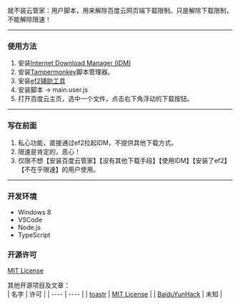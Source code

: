 就不装云管家：用户脚本，用来解除百度云网页端下载限制。只是解除下载限制，不能解除限速！

---
### 使用方法
1. 安装[Internet Download Manager (IDM)](http://www.internetdownloadmanager.com/)
2. 安装[Tampermonkey](https://www.tampermonkey.net/)脚本管理器。
3. 安装[ef2辅助工具](https://github.com/MotooriKashin/ef2/releases/latest)
4. 安装脚本 -> main.user.js
5. 打开百度云主页，选中一个文件，点击右下角浮动的下载按钮。

---
### 写在前面
1. 私心功能，直接通过ef2拉起IDM，不提供其他下载方式。
2. 限速是肯定的，恶心！
3. 仅限不想【安装百度云管家】【没有其他下载手段】【使用IDM】【安装了ef2】【不在乎限速】的用户使用。

---
### 开发环境
- Windows 8
- VSCode
- Node.js
- TypeScript

### 开源许可
[MIT License](https://opensource.org/licenses/MIT)  

其他开源项目及文章：  
| 名字 | 许可 |
| ---- | ---- |
| [toastr](https://github.com/CodeSeven/toastr/) | [MIT License](https://github.com/CodeSeven/toastr/blob/master/LICENSE) |
| [BaiduYunHack](https://greasyfork.org/zh-CN/scripts/422580) | 未知 |
